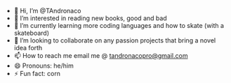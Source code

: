 - 👋 Hi, I’m @TAndronaco
- 👀 I’m interested in reading new books, good and bad
- 🌱 I’m currently learning more coding languages and how to skate (with a skateboard)
- 💞️ I’m looking to collaborate on any passion projects that bring a novel idea forth
- 📫 How to reach me email me @ tandronacopro@gmail.com
- 😄 Pronouns: he/him
- ⚡ Fun fact: corn

<!---
TAndronaco/TAndronaco is a ✨ special ✨ repository because its `README.md` (this file) appears on your GitHub profile.
You can click the Preview link to take a look at your changes.
--->
